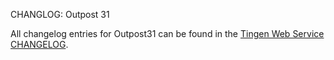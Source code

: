 CHANGLOG: Outpost 31

All changelog entries for Outpost31 can be found in the [Tingen Web Service CHANGELOG](https://github.com/spectrum-health-systems/tingen-web-service/blob/development/CHANGELOG.md).

